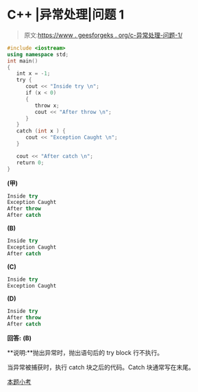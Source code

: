# C++ |异常处理|问题 1

> 原文:[https://www . geesforgeks . org/c-异常处理-问题-1/](https://www.geeksforgeeks.org/c-exception-handling-question-1/)

```cpp
#include <iostream>
using namespace std;
int main()
{
   int x = -1;
   try {
      cout << "Inside try \n";
      if (x < 0)
      {
         throw x;
         cout << "After throw \n";
      }
   }
   catch (int x ) {
      cout << "Exception Caught \n";
   }

   cout << "After catch \n";
   return 0;
}
```

**(甲)**

```cpp
Inside try
Exception Caught
After throw 
After catch
```

**(B)**

```cpp
Inside try
Exception Caught
After catch
```

**(C)**

```cpp
Inside try
Exception Caught
```

**(D)**

```cpp
Inside try
After throw
After catch
```

**回答:** **(B)**

**说明:**抛出异常时，抛出语句后的 try block 行不执行。

当异常被捕获时，执行 catch 块之后的代码。Catch 块通常写在末尾。

[本题小考](https://www.geeksforgeeks.org/quiz-corner-gq/)